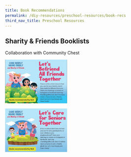 ```yaml
---
title: Book Recommendations
permalink: /diy-resources/preschool-resources/book-recs
third_nav_title: Preschool Resources
---
```

## **Sharity & Friends Booklists**
Collaboration with Community Chest

<a href="/images/diyresources/preschool/Sharity-NLB-list-kids.pdf"><img src="/images/diyresources/preschool/Sharity-Kids-Booklist.jpg" style="width:40%"></a>

<a href="/images/diyresources/preschool/Sharity-NLB-list_seniors.pdf"><img src="/images/diyresources/preschool/Sharity-Seniors-Booklist.jpg" style="width:40%"></a>
